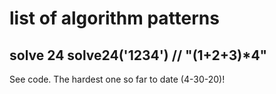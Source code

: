 # list of algorithm patterns

## solve 24 solve24('1234') // "(1+2+3)\*4"

See code. The hardest one so far to date (4-30-20)!
